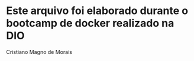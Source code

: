 # Este arquivo foi elaborado durante o bootcamp de docker realizado na DIO

Cristiano Magno de Morais
